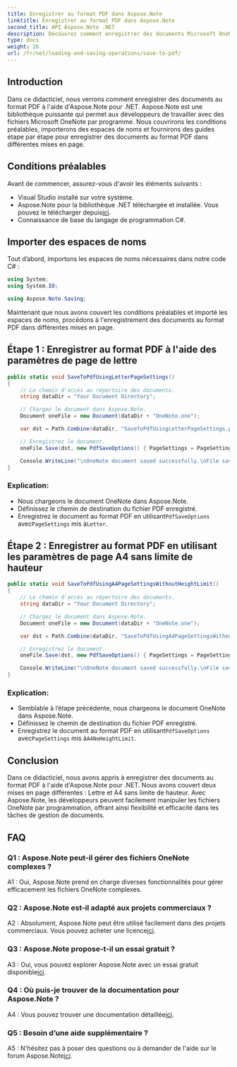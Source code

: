 ```yaml
---
title: Enregistrer au format PDF dans Aspose.Note
linktitle: Enregistrer au format PDF dans Aspose.Note
second_title: API Aspose.Note .NET
description: Découvrez comment enregistrer des documents Microsoft OneNote au format PDF à l'aide d'Aspose.Note pour .NET. Tutoriel étape par étape avec des exemples de code pour les mises en page Lettre et A4.
type: docs
weight: 26
url: /fr/net/loading-and-saving-operations/save-to-pdf/
---
```

## Introduction

Dans ce didacticiel, nous verrons comment enregistrer des documents au format PDF à l'aide d'Aspose.Note pour .NET. Aspose.Note est une bibliothèque puissante qui permet aux développeurs de travailler avec des fichiers Microsoft OneNote par programme. Nous couvrirons les conditions préalables, importerons des espaces de noms et fournirons des guides étape par étape pour enregistrer des documents au format PDF dans différentes mises en page.

## Conditions préalables

Avant de commencer, assurez-vous d'avoir les éléments suivants :

- Visual Studio installé sur votre système.
-  Aspose.Note pour la bibliothèque .NET téléchargée et installée. Vous pouvez le télécharger depuis[ici](https://releases.aspose.com/note/net/).
- Connaissance de base du langage de programmation C#.

## Importer des espaces de noms

Tout d’abord, importons les espaces de noms nécessaires dans notre code C# :

```csharp
using System;
using System.IO;

using Aspose.Note.Saving;
```

Maintenant que nous avons couvert les conditions préalables et importé les espaces de noms, procédons à l'enregistrement des documents au format PDF dans différentes mises en page.

## Étape 1 : Enregistrer au format PDF à l'aide des paramètres de page de lettre


```csharp
public static void SaveToPdfUsingLetterPageSettings()
{
    // Le chemin d'accès au répertoire des documents.
    string dataDir = "Your Document Directory";

    // Chargez le document dans Aspose.Note.
    Document oneFile = new Document(dataDir + "OneNote.one");

    var dst = Path.Combine(dataDir, "SaveToPdfUsingLetterPageSettings.pdf");

    // Enregistrez le document.
    oneFile.Save(dst, new PdfSaveOptions() { PageSettings = PageSettings.Letter });

    Console.WriteLine("\nOneNote document saved successfully.\nFile saved at " + dst);
}
```

### Explication:

- Nous chargeons le document OneNote dans Aspose.Note.
- Définissez le chemin de destination du fichier PDF enregistré.
-  Enregistrez le document au format PDF en utilisant`PdfSaveOptions` avec`PageSettings` mis à`Letter`.

## Étape 2 : Enregistrer au format PDF en utilisant les paramètres de page A4 sans limite de hauteur

```csharp
public static void SaveToPdfUsingA4PageSettingsWithoutHeightLimit()
{
    // Le chemin d'accès au répertoire des documents.
    string dataDir = "Your Document Directory";

    // Chargez le document dans Aspose.Note.
    Document oneFile = new Document(dataDir + "OneNote.one");

    var dst = Path.Combine(dataDir, "SaveToPdfUsingA4PageSettingsWithoutHeightLimit.pdf");

    // Enregistrez le document.
    oneFile.Save(dst, new PdfSaveOptions() { PageSettings = PageSettings.A4NoHeightLimit });

    Console.WriteLine("\nOneNote document saved successfully.\nFile saved at " + dst);
}
```

### Explication:

- Semblable à l’étape précédente, nous chargeons le document OneNote dans Aspose.Note.
- Définissez le chemin de destination du fichier PDF enregistré.
-  Enregistrez le document au format PDF en utilisant`PdfSaveOptions` avec`PageSettings` mis à`A4NoHeightLimit`.

## Conclusion

Dans ce didacticiel, nous avons appris à enregistrer des documents au format PDF à l'aide d'Aspose.Note pour .NET. Nous avons couvert deux mises en page différentes : Lettre et A4 sans limite de hauteur. Avec Aspose.Note, les développeurs peuvent facilement manipuler les fichiers OneNote par programmation, offrant ainsi flexibilité et efficacité dans les tâches de gestion de documents.

## FAQ

### Q1 : Aspose.Note peut-il gérer des fichiers OneNote complexes ?

A1 : Oui, Aspose.Note prend en charge diverses fonctionnalités pour gérer efficacement les fichiers OneNote complexes.

### Q2 : Aspose.Note est-il adapté aux projets commerciaux ?

 A2 : Absolument, Aspose.Note peut être utilisé facilement dans des projets commerciaux. Vous pouvez acheter une licence[ici](https://purchase.aspose.com/buy).

### Q3 : Aspose.Note propose-t-il un essai gratuit ?

 A3 : Oui, vous pouvez explorer Aspose.Note avec un essai gratuit disponible[ici](https://releases.aspose.com/).

### Q4 : Où puis-je trouver de la documentation pour Aspose.Note ?

 A4 : Vous pouvez trouver une documentation détaillée[ici](https://reference.aspose.com/note/net/).

### Q5 : Besoin d’une aide supplémentaire ?

 A5 : N'hésitez pas à poser des questions ou à demander de l'aide sur le forum Aspose.Note[ici](https://forum.aspose.com/c/note/28).
